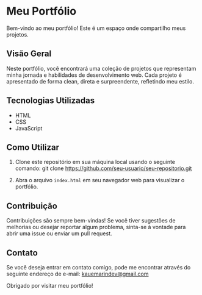 # Meu Portfólio

Bem-vindo ao meu portfólio! Este é um espaço onde compartilho meus projetos.

## Visão Geral

Neste portfólio, você encontrará uma coleção de projetos que representam minha jornada e habilidades de desenvolvimento web. Cada projeto é apresentado de forma clean, direta e surpreendente, refletindo meu estilo.

## Tecnologias Utilizadas

- HTML
- CSS
- JavaScript

## Como Utilizar

1. Clone este repositório em sua máquina local usando o seguinte comando:
   git clone https://github.com/seu-usuario/seu-repositorio.git

2. Abra o arquivo `index.html` em seu navegador web para visualizar o portfólio.

## Contribuição

Contribuições são sempre bem-vindas! Se você tiver sugestões de melhorias ou desejar reportar algum problema, sinta-se à vontade para abrir uma issue ou enviar um pull request.

## Contato

Se você deseja entrar em contato comigo, pode me encontrar através do seguinte endereço de e-mail: kauemarindev@gmail.com

Obrigado por visitar meu portfólio!

